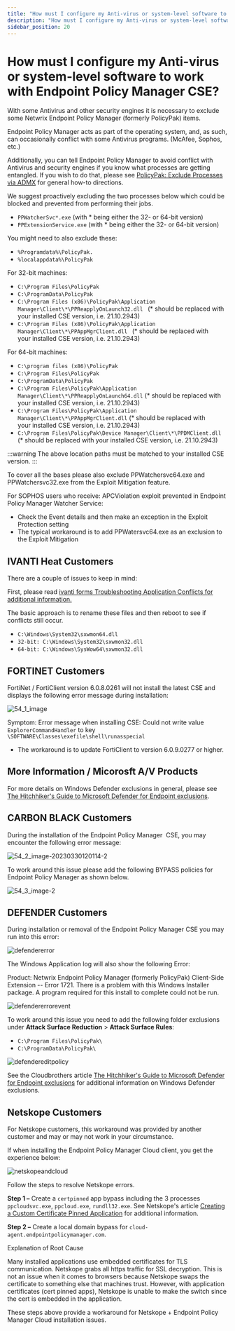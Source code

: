 ```yaml
---
title: "How must I configure my Anti-virus or system-level software to work with Endpoint Policy Manager CSE?"
description: "How must I configure my Anti-virus or system-level software to work with Endpoint Policy Manager CSE?"
sidebar_position: 20
---
```


# How must I configure my Anti-virus or system-level software to work with Endpoint Policy Manager CSE?

With some Antivirus and other security engines it is necessary to exclude some Netwrix Endpoint
Policy Manager (formerly PolicyPak) items.

Endpoint Policy Manager acts as part of the operating system, and, as such, can occasionally
conflict with some Antivirus programs. (McAfee, Sophos, etc.)

Additionally, you can tell Endpoint Policy Manager to avoid conflict with Antivirus and security
engines if you know what processes are getting entangled. If you wish to do that, please see
[PolicyPak: Exclude Processes via ADMX](https://helpcenter.netwrix.com/bundle/endpointpolicymanager/page/Content/endpointpolicymanager/Video/GettingStarted/ADMX.htm)
for general how-to directions.

We suggest proactively excluding the two processes below which could be blocked and prevented from
performing their jobs.

- `PPWatcherSvc*.exe` (with \* being either the 32- or 64-bit version)
- `PPExtensionService.exe` (with \* being either the 32- or 64-bit version)

You might need to also exclude these:

- `%Programdata%\PolicyPak.`
- `%localappdata%\PolicyPak`

For 32-bit machines:

- `C:\Program Files\PolicyPak`
- `C:\ProgramData\PolicyPak`
- `C:\Program Files (x86)\PolicyPak\Application Manager\Client\*\PPReapplyOnLaunch32.dll ` (\*
  should be replaced with your installed CSE version, i.e. 21.10.2943)
- `C:\Program Files (x86)\PolicyPak\Application Manager\Client\*\PPAppMgrClient.dll ` (\* should be
  replaced with your installed CSE version, i.e. 21.10.2943)

For 64-bit machines:

- `C:\program files (x86)\PolicyPak`
- `C:\Program Files\PolicyPak`
- `C:\ProgramData\PolicyPak`
- `C:\Program Files\PolicyPak\Application Manager\Client\*\PPReapplyOnLaunch64.dll` (\* should be
  replaced with your installed CSE version, i.e. 21.10.2943)
- `C:\Program Files\PolicyPak\Application Manager\Client\*\PPAppMgrClient.dll` (\* should be
  replaced with your installed CSE version, i.e. 21.10.2943)
- `C:\Program Files\PolicyPak\Device Manager\Client\*\PPDMClient.dll` (\* should be replaced with
  your installed CSE version, i.e. 21.10.2943)

:::warning
The above location paths must be matched to your installed CSE version.
:::


To cover all the bases please also exclude PPWatchersvc64.exe and PPWatchersvc32.exe from the
Exploit Mitigation feature.

For SOPHOS users who receive: APCViolation exploit prevented in Endpoint Policy Manager Watcher
Service:

- Check the Event details and then make an exception in the Exploit Protection setting
- The typical workaround is to add PPWatersvc64.exe as an exclusion to the Exploit Mitigation

## IVANTI Heat Customers

There are a couple of issues to keep in mind:

First, please read
[ivanti forms Troubleshooting Application Conflicts for additional information.](https://forums.ivanti.com/s/article/Troubleshooting-application-conflicts-with-LES?language=en_US)

The basic approach is to rename these files and then reboot to see if conflicts still occur.

- `C:\Windows\System32\sxwmon64.dll`
- `32-bit: C:\Windows\System32\sxwmon32.dll`
- `64-bit: C:\Windows\SysWow64\sxwmon32.dll`

## FORTINET Customers

FortiNet / FortiClient version 6.0.8.0261 will not install the latest CSE and displays the following
error message during installation:

![54_1_image](/images/endpointpolicymanager/install/54_1_image.webp)

Symptom: Error message when installing CSE: Could not write value `ExplorerCommandHandler` to key
`\SOFTWARE\Classes\exefile\shell\runasspecial`

- The workaround is to update FortiClient to version 6.0.9.0277 or higher.

## More Information / Micorosft A/V Products

For more details on Windows Defender exclusions in general, please see
[The Hitchhiker's Guide to Microsoft Defender for Endpoint exclusions](https://cloudbrothers.info/en/guide-to-defender-exclusions/).

## CARBON BLACK Customers

During the installation of the Endpoint Policy Manager  CSE, you may encounter the following error
message:

![54_2_image-20230330120114-2](/images/endpointpolicymanager/install/54_2_image-20230330120114-2.webp)

To work around this issue please add the following BYPASS policies for Endpoint Policy Manager as
shown below.

![54_3_image-2](/images/endpointpolicymanager/install/54_3_image-2.webp)

## DEFENDER Customers

During installation or removal of the Endpoint Policy Manager CSE you may run into this error:

![defendererror](/images/endpointpolicymanager/install/defendererror.webp)

The Windows Application log will also show the following Error:

Product: Netwrix Endpoint Policy Manager (formerly PolicyPak) Client-Side Extension -- Error 1721.
There is a problem with this Windows Installer package. A program required for this install to
complete could not be run.

![defendererrorevent](/images/endpointpolicymanager/install/defendererrorevent.webp)

To work around this issue you need to add the following folder exclusions under **Attack Surface
Reduction** > **Attack Surface Rules**:

- `C:\Program Files\PolicyPak\`
- `C:\ProgramData\PolicyPak\`

![defendereditpolicy](/images/endpointpolicymanager/install/defendereditpolicy.webp)

See the Cloudbrothers article
[The Hitchhiker's Guide to Microsoft Defender for Endpoint exclusions](https://cloudbrothers.info/en/guide-to-defender-exclusions/)
for additional information on Windows Defender exclusions.

## Netskope Customers

For Netskope customers, this workaround was provided by another customer and may or may not work in
your circumstance.

If when installing the Endpoint Policy Manager Cloud client, you get the experience below:

![netskopeandcloud](/images/endpointpolicymanager/install/netskopeandcloud.webp)

Follow the steps to resolve Netskope errors.

**Step 1 –** Create a `certpinned` app bypass including the 3 processes` ppcloudsvc.exe`,
`ppcloud.exe`, `rundll32.exe`. See Netskope's article
[Creating a Custom Certificate Pinned Application](https://docs.netskope.com/en/creating-a-custom-certificate-pinned-application/#creating-a-custom-certificate-pinned-application)
for additional information.

**Step 2 –** Create a local domain bypass for `cloud-agent.endpointpolicymanager.com`.

Explanation of Root Cause

Many installed applications use embedded certificates for TLS communication. Netskope grabs all
https traffic for SSL decryption. This is not an issue when it comes to browsers because Netskope
swaps the certificate to something else that machines trust. However, with application certificates
(cert pinned apps), Netskope is unable to make the switch since the cert is embedded in the
application.

These steps above provide a workaround for Netskope + Endpoint Policy Manager Cloud installation
issues.
